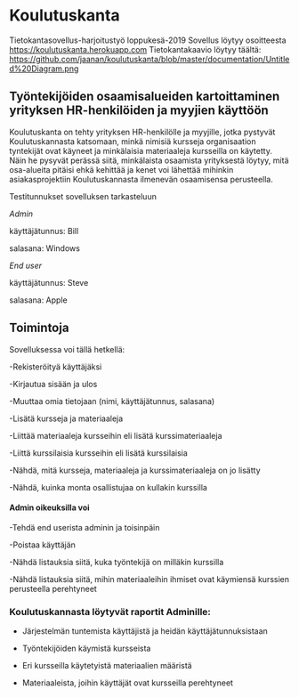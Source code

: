 # Koulutuskanta
Tietokantasovellus-harjoitustyö loppukesä-2019 
Sovellus löytyy osoitteesta https://koulutuskanta.herokuapp.com
Tietokantakaavio löytyy täältä: https://github.com/jaanan/koulutuskanta/blob/master/documentation/Untitled%20Diagram.png


## Työntekijöiden osaamisalueiden kartoittaminen yrityksen HR-henkilöiden ja myyjien käyttöön
Koulutuskanta on tehty yrityksen HR-henkilölle ja myyjille, jotka pystyvät Koulutuskannasta katsomaan, minkä nimisiä kursseja organisaation tyntekijät ovat käyneet ja minkälaisia materiaaleja kursseilla on käytetty. Näin he pysyvät perässä siitä, minkälaista osaamista yrityksestä löytyy, mitä osa-alueita pitäisi ehkä kehittää ja kenet voi lähettää mihinkin asiakasprojektiin Koulutuskannasta ilmenevän osaamisensa perusteella.

Testitunnukset sovelluksen tarkasteluun

*Admin*

käyttäjätunnus: Bill 

salasana: Windows

*End user*

käyttäjätunnus: Steve

salasana: Apple


## Toimintoja
Sovelluksessa voi tällä hetkellä:

-Rekisteröityä käyttäjäksi

-Kirjautua sisään ja ulos

-Muuttaa omia tietojaan (nimi, käyttäjätunnus, salasana)

-Lisätä kursseja ja materiaaleja

-Liittää materiaaleja kursseihin eli lisätä kurssimateriaaleja

-Liittä kurssilaisia kursseihin eli lisätä kurssilaisia

-Nähdä, mitä kursseja, materiaaleja ja kurssimateriaaleja on jo lisätty

-Nähdä, kuinka monta osallistujaa on kullakin kurssilla


#### Admin oikeuksilla voi

-Tehdä end userista adminin ja toisinpäin

-Poistaa käyttäjän

-Nähdä listauksia siitä, kuka työntekijä on milläkin kurssilla

-Nähdä listauksia siitä, mihin materiaaleihin ihmiset ovat käymiensä kurssien perusteella perehtyneet

### Koulutuskannasta löytyvät raportit Adminille:

- Järjestelmän tuntemista käyttäjistä ja heidän käyttäjätunnuksistaan

- Työntekijöiden käymistä kursseista

- Eri kursseilla käytetyistä materiaalien määristä

- Materiaaleista, joihin käyttäjät ovat kursseilla perehtyneet


